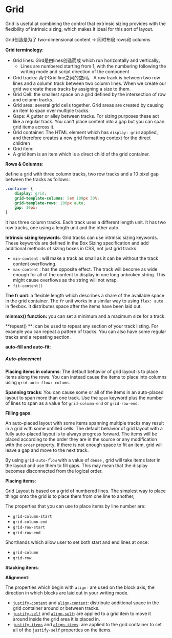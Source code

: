 # Grid



Grid is useful at combining the control that extrinsic sizing provides with the flexibility of intrinsic sizing, which makes it ideal for this sort of layout.

Grid创造是为了 two-dimensional content -> 同时布局 rows和 columns



**Grid terminology**:

- Grid lines: Gird是由lines创造而成 which run horizontally and vertically。 
  - Lines are numbered starting from 1, with the numbering following the writing mode and script direction of the component
- Grid tracks: 两个Grid line之间的空间。 A row track is between two row lines and a column track between two column lines. When we create our grid we create these tracks by assigning a size to them.
- Grid Cell: the smallest space on a grid defined by the intersection of row and column tracks.
- Grid area: several grid cells together. Grid areas are created by causing an item to span over multiple tracks.
- Gaps: A gutter or alley between tracks. For sizing purposes these act like a regular track. You can't place content into a gap but you can span grid items across it.
- Grid container: The HTML element which has `display: grid` applied, and therefore creates a new grid formatting context for the direct children
- Grid item: 
- A grid item is an item which is a direct child of the grid container.





**Rows & Columns**:

define a grid with three column tracks, two row tracks and a 10 pixel gap between the tracks as follows:

```css
.container {
    display: grid;
    grid-template-columns: 5em 100px 30%;
    grid-template-rows: 200px auto;
    gap: 10px;
}
```

It has three column tracks. Each track uses a different length unit. It has two row tracks, one using a length unit and the other auto.



**Intrinsic sizing keywords**: Grid tracks can use intrinsic sizing keywords. These keywords are defined in the Box Sizing specification and add additional methods of sizing boxes in CSS, not just grid tracks.

- `min-content` : will make a track as small as it can be without the track content overflowing.
- `max-content` : has the opposite effect. The track will become as wide enough for all of the content to display in one long unbroken string. This might cause overflows as the string will not wrap.
- `fit-content()`



**The fr unit**: a flexible length which describes a share of the available space in the grid container. The `fr` unit works in a similar way to using `flex: auto` in flexbox. It distributes space after the items have been laid out.



**minmax() function:**  you can set a minimum and a maximum size for a track. 



**repeat() **: can be used to repeat any section of your track listing. For example you can repeat a pattern of tracks. You can also have some regular tracks and a repeating section.



**auto-fill and auto-fit**: 



##### Auto-placement



**Placing items in columns**: The default behavior of grid layout is to place items along the rows. You can instead cause the items to place into columns using `grid-auto-flow: column`.



**Spanning tracks**: You can cause some or all of the items in an auto-placed layout to span more than one track. Use the `span` keyword plus the number of lines to span as a value for `grid-column-end` or `grid-row-end`.



**Filling gaps**: 

An auto-placed layout with some items spanning multiple tracks may result in a grid with some unfilled cells. The default behavior of grid layout with a fully auto-placed layout is to always progress forward. The items will be placed according to the order they are in the source or any modification with the `order` property. If there is not enough space to fit an item, grid will leave a gap and move to the next track.



By using `grid-auto-flow` with a value of `dense` , grid will take items later in the layout and use them to fill gaps. This may mean that the display becomes disconnected from the logical order.



**Placing items**:

Grid Layout is based on a grid of numbered lines. The simplest way to place things onto the grid is to place them from one line to another, 

The properties that you can use to place items by line number are:

- `grid-column-start`
- `grid-column-end`
- `grid-row-start`
- `grid-row-end`

Shorthands which allow user to set both start and end lines at once:

- `grid-column`
- `grid-row`



**Stacking items**:





**Alignment**:

The properties which begin with `align-` are used on the block axis, the direction in which blocks are laid out in your writing mode.

- [`justify-content`](https://developer.mozilla.org/docs/Web/CSS/justify-content) and [`align-content`](https://developer.mozilla.org/docs/Web/CSS/align-content): distribute additional space in the grid container around or between tracks.
- [`justify-self`](https://developer.mozilla.org/docs/Web/CSS/justify-self) and [`align-self`](https://developer.mozilla.org/docs/Web/CSS/align-self): are applied to a grid item to move it around inside the grid area it is placed in.
- [`justify-items`](https://developer.mozilla.org/docs/Web/CSS/justify-items) and [`align-items`](https://developer.mozilla.org/docs/Web/CSS/align-items): are applied to the grid container to set all of the `justify-self` properties on the items.









